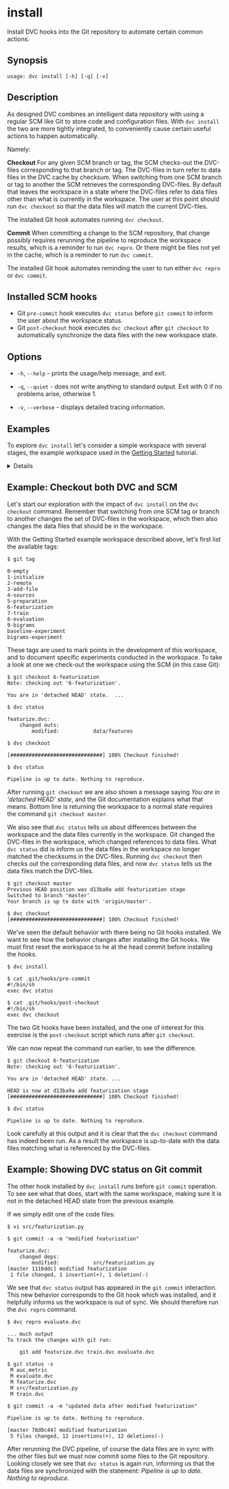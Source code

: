 # install

Install DVC hooks into the Git repository to automate certain common actions.

## Synopsis

```usage
usage: dvc install [-h] [-q] [-v]
```

## Description

As designed DVC combines an intelligent data repository with using a regular SCM
like Git to store code and configuration files. With `dvc install` the two are
more tightly integrated, to conveniently cause certain useful actions to happen
automatically.

Namely:

**Checkout** For any given SCM branch or tag, the SCM checks-out the DVC-files
corresponding to that branch or tag. The DVC-files in turn refer to data files
in the DVC cache by checksum. When switching from one SCM branch or tag to
another the SCM retrieves the corresponding DVC-files. By default that leaves
the workspace in a state where the DVC-files refer to data files other than what
is currently in the workspace. The user at this point should run `dvc checkout`
so that the data files will match the current DVC-files.

The installed Git hook automates running `dvc checkout`.

**Commit** When committing a change to the SCM repository, that change possibly
requires rerunning the pipeline to reproduce the workspace results, which is a
reminder to run `dvc repro`. Or there might be files not yet in the cache, which
is a reminder to run `dvc commit`.

The installed Git hook automates reminding the user to run either `dvc repro` or
`dvc commit`.

## Installed SCM hooks

- Git `pre-commit` hook executes `dvc status` before `git commit` to inform the
  user about the workspace status.
- Git `post-checkout` hook executes `dvc checkout` after `git checkout` to
  automatically synchronize the data files with the new workspace state.

## Options

- `-h`, `--help` - prints the usage/help message, and exit.

- `-q`, `--quiet` - does not write anything to standard output. Exit with 0 if
  no problems arise, otherwise 1.

- `-v`, `--verbose` - displays detailed tracing information.

## Examples

To explore `dvc install` let's consider a simple workspace with several stages,
the example workspace used in the [Getting Started](/doc/get-started) tutorial.

<details>

### Click and expand to setup the project

This step is optional, and you can run it only if you want to run this examples
in your environment. First, you need to download the project:

```dvc
$ git clone https://github.com/iterative/example-get-started
```

Second, let's install the requirements. But before we do that, we **strongly**
recommend creating a virtual environment with `virtualenv` or a similar tool:

```dvc
$ cd example-get-started
$ virtualenv -p python3 .env
$ source .env/bin/activate
```

Now, we can install requirements for the project:

```dvc
$ pip install -r requirements.txt
```

Then download the precomputed data using:

```dvc
$ dvc pull --all-branches --all-tags
```

This data will be retrieved from a preconfigured remote cache.

</details>

## Example: Checkout both DVC and SCM

Let's start our exploration with the impact of `dvc install` on the
`dvc checkout` command. Remember that switching from one SCM tag or branch to
another changes the set of DVC-files in the workspace, which then also changes
the data files that should be in the workspace.

With the Getting Started example workspace described above, let's first list the
available tags:

```dvc
$ git tag

0-empty
1-initialize
2-remote
3-add-file
4-sources
5-preparation
6-featurization
7-train
8-evaluation
9-bigrams
baseline-experiment
bigrams-experiment
```

These tags are used to mark points in the development of this workspace, and to
document specific experiments conducted in the workspace. To take a look at one
we check-out the workspace using the SCM (in this case Git):

```dvc
$ git checkout 6-featurization
Note: checking out '6-featurization'.

You are in 'detached HEAD' state.  ...

$ dvc status

featurize.dvc:
    changed outs:
        modified:           data/features

$ dvc checkout

[##############################] 100% Checkout finished!

$ dvc status

Pipeline is up to date. Nothing to reproduce.
```

After running `git checkout` we are also shown a message saying _You are in
'detached HEAD' state_, and the Git documentation explains what that means.
Bottom line is returning the workspace to a normal state requires the command
`git checkout master`.

We also see that `dvc status` tells us about differences between the workspace
and the data files currently in the workspace. Git changed the DVC-files in the
workspace, which changed references to data files. What `dvc status` did is
inform us the data files in the workspace no longer matched the checksums in the
DVC-files. Running `dvc checkout` then checks out the corresponding data files,
and now `dvc status` tells us the data files match the DVC-files.

```dvc
$ git checkout master
Previous HEAD position was d13ba9a add featurization stage
Switched to branch 'master'
Your branch is up to date with 'origin/master'.

$ dvc checkout
[##############################] 100% Checkout finished!
```

We've seen the default behavior with there being no Git hooks installed. We want
to see how the behavior changes after installing the Git hooks. We must first
reset the workspace to he at the head commit before installing the hooks.

```dvc
$ dvc install

$ cat .git/hooks/pre-commit
#!/bin/sh
exec dvc status

$ cat .git/hooks/post-checkout
#!/bin/sh
exec dvc checkout
```

The two Git hooks have been installed, and the one of interest for this exercise
is the `post-checkout` script which runs after `git checkout`.

We can now repeat the command run earlier, to see the difference.

```dvc
$ git checkout 6-featurization
Note: checking out '6-featurization'.

You are in 'detached HEAD' state. ...

HEAD is now at d13ba9a add featurization stage
[##############################] 100% Checkout finished!

$ dvc status

Pipeline is up to date. Nothing to reproduce.
```

Look carefully at this output and it is clear that the `dvc checkout` command
has indeed been run. As a result the workspace is up-to-date with the data files
matching what is referenced by the DVC-files.

## Example: Showing DVC status on Git commit

The other hook installed by `dvc install` runs before `git commit` operation. To
see see what that does, start with the same workspace, making sure it is not in
the detached HEAD state from the previous example.

If we simply edit one of the code files:

```dvc
$ vi src/featurization.py

$ git commit -a -m "modified featurization"

featurize.dvc:
    changed deps:
        modified:           src/featurization.py
[master 1116ddc] modified featurization
 1 file changed, 1 insertion(+), 1 deletion(-)
```

We see that `dvc status` output has appeared in the `git commit` interaction.
This new behavior corresponds to the Git hook which was installed, and it
helpfully informs us the workspace is out of sync. We should therefore run the
`dvc repro` command.

```dvc
$ dvc repro evaluate.dvc

... much output
To track the changes with git run:

    git add featurize.dvc train.dvc evaluate.dvc

$ git status -s
 M auc.metric
 M evaluate.dvc
 M featurize.dvc
 M src/featurization.py
 M train.dvc

$ git commit -a -m "updated data after modified featurization"

Pipeline is up to date. Nothing to reproduce.

[master 78d0c44] modified featurization
 5 files changed, 12 insertions(+), 12 deletions(-)
```

After rerunning the DVC pipeline, of course the data files are in sync with the
other files but we must now commit some files to the Git repository. Looking
closely we see that `dvc status` is again run, informing us that the data files
are synchronized with the statement: _Pipeline is up to date. Nothing to
reproduce_.
